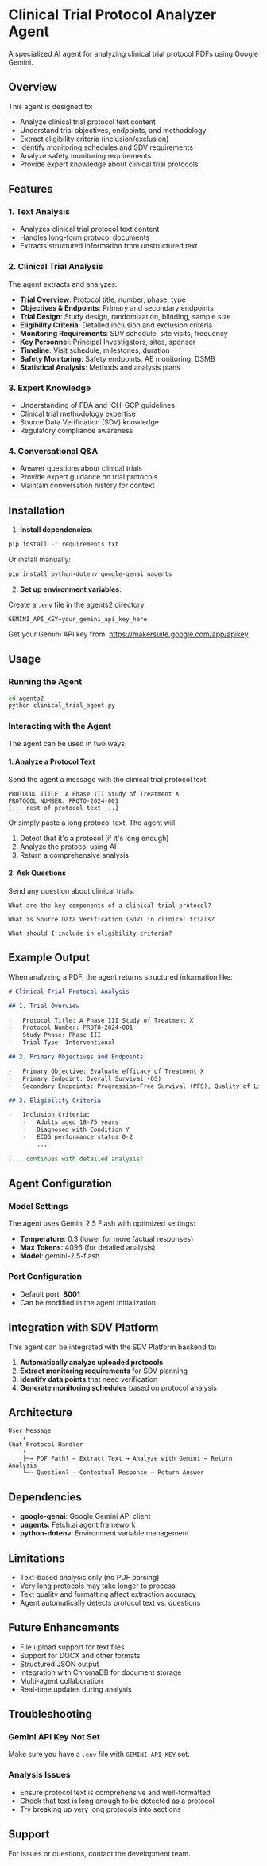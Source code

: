 # Clinical Trial Protocol Analyzer Agent

A specialized AI agent for analyzing clinical trial protocol PDFs using Google Gemini.

## Overview

This agent is designed to:

-   Analyze clinical trial protocol text content
-   Understand trial objectives, endpoints, and methodology
-   Extract eligibility criteria (inclusion/exclusion)
-   Identify monitoring schedules and SDV requirements
-   Analyze safety monitoring requirements
-   Provide expert knowledge about clinical trial protocols

## Features

### 1. Text Analysis

-   Analyzes clinical trial protocol text content
-   Handles long-form protocol documents
-   Extracts structured information from unstructured text

### 2. Clinical Trial Analysis

The agent extracts and analyzes:

-   **Trial Overview**: Protocol title, number, phase, type
-   **Objectives & Endpoints**: Primary and secondary endpoints
-   **Trial Design**: Study design, randomization, blinding, sample size
-   **Eligibility Criteria**: Detailed inclusion and exclusion criteria
-   **Monitoring Requirements**: SDV schedule, site visits, frequency
-   **Key Personnel**: Principal Investigators, sites, sponsor
-   **Timeline**: Visit schedule, milestones, duration
-   **Safety Monitoring**: Safety endpoints, AE monitoring, DSMB
-   **Statistical Analysis**: Methods and analysis plans

### 3. Expert Knowledge

-   Understanding of FDA and ICH-GCP guidelines
-   Clinical trial methodology expertise
-   Source Data Verification (SDV) knowledge
-   Regulatory compliance awareness

### 4. Conversational Q&A

-   Answer questions about clinical trials
-   Provide expert guidance on trial protocols
-   Maintain conversation history for context

## Installation

1. **Install dependencies**:

```bash
pip install -r requirements.txt
```

Or install manually:

```bash
pip install python-dotenv google-genai uagents
```

2. **Set up environment variables**:

Create a `.env` file in the agents2 directory:

```env
GEMINI_API_KEY=your_gemini_api_key_here
```

Get your Gemini API key from: https://makersuite.google.com/app/apikey

## Usage

### Running the Agent

```bash
cd agents2
python clinical_trial_agent.py
```

### Interacting with the Agent

The agent can be used in two ways:

#### 1. Analyze a Protocol Text

Send the agent a message with the clinical trial protocol text:

```
PROTOCOL TITLE: A Phase III Study of Treatment X
PROTOCOL NUMBER: PROTO-2024-001
[... rest of protocol text ...]
```

Or simply paste a long protocol text. The agent will:

1. Detect that it's a protocol (if it's long enough)
2. Analyze the protocol using AI
3. Return a comprehensive analysis

#### 2. Ask Questions

Send any question about clinical trials:

```
What are the key components of a clinical trial protocol?
```

```
What is Source Data Verification (SDV) in clinical trials?
```

```
What should I include in eligibility criteria?
```

## Example Output

When analyzing a PDF, the agent returns structured information like:

```markdown
# Clinical Trial Protocol Analysis

## 1. Trial Overview

-   Protocol Title: A Phase III Study of Treatment X
-   Protocol Number: PROTO-2024-001
-   Study Phase: Phase III
-   Trial Type: Interventional

## 2. Primary Objectives and Endpoints

-   Primary Objective: Evaluate efficacy of Treatment X
-   Primary Endpoint: Overall Survival (OS)
-   Secondary Endpoints: Progression-Free Survival (PFS), Quality of Life

## 3. Eligibility Criteria

-   Inclusion Criteria:
    -   Adults aged 18-75 years
    -   Diagnosed with Condition Y
    -   ECOG performance status 0-2
        ...

[... continues with detailed analysis]
```

## Agent Configuration

### Model Settings

The agent uses Gemini 2.5 Flash with optimized settings:

-   **Temperature**: 0.3 (lower for more factual responses)
-   **Max Tokens**: 4096 (for detailed analysis)
-   **Model**: gemini-2.5-flash

### Port Configuration

-   Default port: **8001**
-   Can be modified in the agent initialization

## Integration with SDV Platform

This agent can be integrated with the SDV Platform backend to:

1. **Automatically analyze uploaded protocols**
2. **Extract monitoring requirements** for SDV planning
3. **Identify data points** that need verification
4. **Generate monitoring schedules** based on protocol analysis

## Architecture

```
User Message
    ↓
Chat Protocol Handler
    ↓
    ├─→ PDF Path? → Extract Text → Analyze with Gemini → Return Analysis
    └─→ Question? → Contextual Response → Return Answer
```

## Dependencies

-   **google-genai**: Google Gemini API client
-   **uagents**: Fetch.ai agent framework
-   **python-dotenv**: Environment variable management

## Limitations

-   Text-based analysis only (no PDF parsing)
-   Very long protocols may take longer to process
-   Text quality and formatting affect extraction accuracy
-   Agent automatically detects protocol text vs. questions

## Future Enhancements

-   File upload support for text files
-   Support for DOCX and other formats
-   Structured JSON output
-   Integration with ChromaDB for document storage
-   Multi-agent collaboration
-   Real-time updates during analysis

## Troubleshooting

### Gemini API Key Not Set

Make sure you have a `.env` file with `GEMINI_API_KEY` set.

### Analysis Issues

-   Ensure protocol text is comprehensive and well-formatted
-   Check that text is long enough to be detected as a protocol
-   Try breaking up very long protocols into sections

## Support

For issues or questions, contact the development team.
